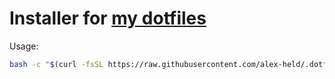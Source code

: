 # Installer for [my dotfiles](https://github.com/alex-held/.dotfiles)

Usage:

``` sh
bash -c "$(curl -fsSL https://raw.githubusercontent.com/alex-held/.dotfiles-install/HEAD/install.sh)"
```

